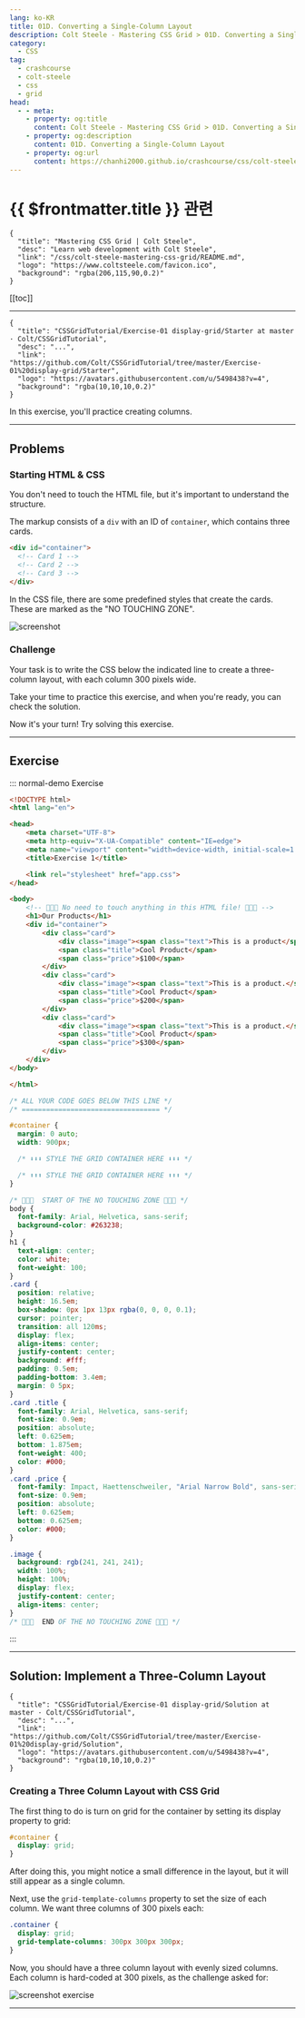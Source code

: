```yaml
---
lang: ko-KR
title: 01D. Converting a Single-Column Layout
description: Colt Steele - Mastering CSS Grid > 01D. Converting a Single-Column Layout
category:
  - CSS
tag: 
  - crashcourse
  - colt-steele
  - css
  - grid
head:
  - - meta:
    - property: og:title
      content: Colt Steele - Mastering CSS Grid > 01D. Converting a Single-Column Layout
    - property: og:description
      content: 01D. Converting a Single-Column Layout
    - property: og:url
      content: https://chanhi2000.github.io/crashcourse/css/colt-steele-mastering-css-grid/01D.html
---
```


# {{ $frontmatter.title }} 관련

```component VPCard
{
  "title": "Mastering CSS Grid | Colt Steele",
  "desc": "Learn web development with Colt Steele",
  "link": "/css/colt-steele-mastering-css-grid/README.md",
  "logo": "https://www.coltsteele.com/favicon.ico",
  "background": "rgba(206,115,90,0.2)"
}
```

[[toc]]

---

<SiteInfo
  name="Converting a Single-Column Layout | Colt Steele"
  desc="Practice defining columns by converting a single-column layout into an evenly sized three-column grid."
  url="https://www.coltsteele.com/tutorials/mastering-css-grid/css-grid-basics/converting-a-single-column-layout"
  logo="https://res.cloudinary.com/dwppkb069/image/upload/v1684239486/css-grid-tutorial_dfsfgn.png"
  preview="https://www.coltsteele.com/api/og?title=Converting+a+Single-Column+Layout"/>

<VidStack src="https://stream.mux.com/GBpoVloI328OToQi2WSHpVPt3gUfOL6BEFDRXU89mrE.m3u8?redundant_streams=true" />

```component VPCard
{
  "title": "CSSGridTutorial/Exercise-01 display-grid/Starter at master · Colt/CSSGridTutorial",
  "desc": "...",
  "link": "https://github.com/Colt/CSSGridTutorial/tree/master/Exercise-01%20display-grid/Starter",
  "logo": "https://avatars.githubusercontent.com/u/5498438?v=4",
  "background": "rgba(10,10,10,0.2)"
}
```

In this exercise, you'll practice creating columns.

---

## Problems

### Starting HTML & CSS

You don't need to touch the HTML file, but it's important to understand the structure.

The markup consists of a `div` with an ID of `container`, which contains three cards.

```html
<div id="container">
  <!-- Card 1 -->
  <!-- Card 2 -->
  <!-- Card 3 -->
</div>
```

In the CSS file, there are some predefined styles that create the cards. These are marked as the "NO TOUCHING ZONE".

![screenshot](https://res.cloudinary.com/dwppkb069/image/upload/v1684351359/tutorials/images-03.1_Exercise1_Intro.mp4/031_exercise1_intro_4_00-17400-into-this--three-equally-sized-300-pixel-columns_rj7fdv.png)

### Challenge

Your task is to write the CSS below the indicated line to create a three-column layout, with each column 300 pixels wide.

Take your time to practice this exercise, and when you're ready, you can check the solution.

Now it's your turn! Try solving this exercise.

---

## Exercise

::: normal-demo Exercise

```html
<!DOCTYPE html>
<html lang="en">

<head>
    <meta charset="UTF-8">
    <meta http-equiv="X-UA-Compatible" content="IE=edge">
    <meta name="viewport" content="width=device-width, initial-scale=1.0">
    <title>Exercise 1</title>

    <link rel="stylesheet" href="app.css">
</head>

<body>
    <!-- 🙅🚫🚨 No need to touch anything in this HTML file! 🙅🚫🚨 -->
    <h1>Our Products</h1>
    <div id="container">
        <div class="card">
            <div class="image"><span class="text">This is a product</span></div>
            <span class="title">Cool Product</span>
            <span class="price">$100</span>
        </div>
        <div class="card">
            <div class="image"><span class="text">This is a product.</span></div>
            <span class="title">Cool Product</span>
            <span class="price">$200</span>
        </div>
        <div class="card">
            <div class="image"><span class="text">This is a product.</span></div>
            <span class="title">Cool Product</span>
            <span class="price">$300</span>
        </div>
    </div>
</body>

</html>
```

```css
/* ALL YOUR CODE GOES BELOW THIS LINE */
/* ================================== */

#container {
  margin: 0 auto;
  width: 900px;

  /* ⬇️⬇️⬇️ STYLE THE GRID CONTAINER HERE ⬇️⬇️⬇️ */

  /* ⬆️⬆️⬆️ STYLE THE GRID CONTAINER HERE ⬆️⬆️⬆️ */
}

/* 🚨🚫🙅  START OF THE NO TOUCHING ZONE 🙅🚫🚨 */
body {
  font-family: Arial, Helvetica, sans-serif;
  background-color: #263238;
}
h1 {
  text-align: center;
  color: white;
  font-weight: 100;
}
.card {
  position: relative;
  height: 16.5em;
  box-shadow: 0px 1px 13px rgba(0, 0, 0, 0.1);
  cursor: pointer;
  transition: all 120ms;
  display: flex;
  align-items: center;
  justify-content: center;
  background: #fff;
  padding: 0.5em;
  padding-bottom: 3.4em;
  margin: 0 5px;
}
.card .title {
  font-family: Arial, Helvetica, sans-serif;
  font-size: 0.9em;
  position: absolute;
  left: 0.625em;
  bottom: 1.875em;
  font-weight: 400;
  color: #000;
}
.card .price {
  font-family: Impact, Haettenschweiler, "Arial Narrow Bold", sans-serif;
  font-size: 0.9em;
  position: absolute;
  left: 0.625em;
  bottom: 0.625em;
  color: #000;
}

.image {
  background: rgb(241, 241, 241);
  width: 100%;
  height: 100%;
  display: flex;
  justify-content: center;
  align-items: center;
}
/* 🚨🚫🙅  END OF THE NO TOUCHING ZONE 🙅🚫🚨 */
```

:::

---

## Solution: Implement a Three-Column Layout

<VidStack src="https://stream.mux.com/tEz77eo5aBmic02F3ntWKMMhJFQ009xMpqNzWowZa3H014.m3u8?redundant_streams=true" />

```component VPCard
{
  "title": "CSSGridTutorial/Exercise-01 display-grid/Solution at master · Colt/CSSGridTutorial",
  "desc": "...",
  "link": "https://github.com/Colt/CSSGridTutorial/tree/master/Exercise-01%20display-grid/Solution",
  "logo": "https://avatars.githubusercontent.com/u/5498438?v=4",
  "background": "rgba(10,10,10,0.2)"
}
```

### Creating a Three Column Layout with CSS Grid

The first thing to do is turn on grid for the container by setting its display property to grid: 

```css
#container {
  display: grid;
}
```

After doing this, you might notice a small difference in the layout, but it will still appear as a single column.

Next, use the `grid-template-columns` property to set the size of each column. We want three columns of 300 pixels each:

```css
.container {
  display: grid;
  grid-template-columns: 300px 300px 300px;
}
```

Now, you should have a three column layout with evenly sized columns. Each column is hard-coded at 300 pixels, as the challenge asked for:

![screenshot exercise](https://res.cloudinary.com/dwppkb069/image/upload/v1684351360/tutorials/images-03.2_Exercise1_Solution.mp4/032_exercise1_solution_5_00-58340-but-that-was-what-the-exercise-asked-for_mdk2ka.png)

---

<TagLinks />